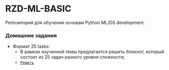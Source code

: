 # RZD-ML-BASIC

Репозиторий для обучения основам Python ML/DS development.

### Домашние задания
- Формат 25 tasks:
    - В рамках изученной темы предлагается решить блокнот, который состоит из 25 задач разного уровня сложности;
    - [`Решить`](./lessons/home_tasks/README.md)